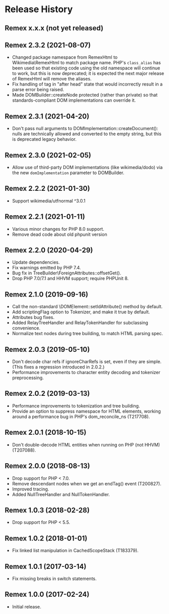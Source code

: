 # Release History

## Remex x.x.x (not yet released)

## Remex 2.3.2 (2021-08-07)
* Changed package namespace from RemexHtml to Wikimedia\RemexHtml to match
  package name.  PHP's `class_alias` has been used so that existing code
  using the old namespace will continue to work, but this is now deprecated;
  it is expected the next major release of RemexHtml will remove the aliases.
* Fix handling of <body> tag in "after head" state that would incorrectly
  result in a parse error being raised.
* Made DOMBuilder::createNode protected (rather than private) so that
  standards-compliant DOM implementations can override it.

## Remex 2.3.1 (2021-04-20)
* Don't pass null arguments to DOMImplementation::createDocument(): nulls
  are technically allowed and converted to the empty string, but this is
  deprecated legacy behavior.

## Remex 2.3.0 (2021-02-05)
* Allow use of third-party DOM implementations (like wikimedia/dodo)
  via the new `domImplementation` parameter to DOMBuilder.

## Remex 2.2.2 (2021-01-30)
* Support wikimedia/utfnormal ^3.0.1

## Remex 2.2.1 (2021-01-11)
* Various minor changes for PHP 8.0 support.
* Remove dead code about old phpunit version

## Remex 2.2.0 (2020-04-29)
* Update dependencies.
* Fix warnings emitted by PHP 7.4.
* Bug fix in TreeBuilder\ForeignAttributes::offsetGet().
* Drop PHP 7.0/7.1 and HHVM support; require PHPUnit 8.

## Remex 2.1.0 (2019-09-16)
* Call the non-standard \DOMElement::setIdAttribute() method by default.
* Add scriptingFlag option to Tokenizer, and make it true by default.
* Attributes bug fixes.
* Added RelayTreeHandler and RelayTokenHandler for subclassing convenience.
* Normalize text nodes during tree building, to match HTML parsing spec.

## Remex 2.0.3 (2019-05-10)
* Don't decode char refs if ignoreCharRefs is set, even if they are simple.
  (This fixes a regression introduced in 2.0.2.)
* Performance improvements to character entity decoding and tokenizer
  preprocessing.

## Remex 2.0.2 (2019-03-13)
* Performance improvements to tokenization and tree building.
* Provide an option to suppress namespace for HTML elements, working around
  a performance bug in PHP's dom_reconcile_ns (T217708).

## Remex 2.0.1 (2018-10-15)
* Don't double-decode HTML entities when running on PHP (not HHVM) (T207088).

## Remex 2.0.0 (2018-08-13)
* Drop support for PHP < 7.0.
* Remove descendant nodes when we get an endTag() event (T200827).
* Improved tracing.
* Added NullTreeHandler and NullTokenHandler.

## Remex 1.0.3 (2018-02-28)
* Drop support for PHP < 5.5.

## Remex 1.0.2 (2018-01-01)
* Fix linked list manipulation in CachedScopeStack (T183379).

## Remex 1.0.1 (2017-03-14)
* Fix missing breaks in switch statements.

## Remex 1.0.0 (2017-02-24)
* Initial release.
